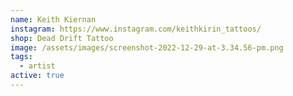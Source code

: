 ```yaml
---
name: Keith Kiernan
instagram: https://www.instagram.com/keithkirin_tattoos/
shop: Dead Drift Tattoo
image: /assets/images/screenshot-2022-12-29-at-3.34.56-pm.png
tags:
  - artist
active: true
---
```

